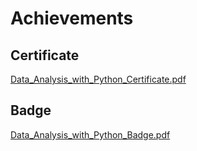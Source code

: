 

# Achievements
## Certificate
[Data_Analysis_with_Python_Certificate.pdf](https://prod-files-secure.s3.us-west-2.amazonaws.com/03e82b26-cccb-4906-bb56-adabcbdc0655/1aa3a050-2338-4a85-85d5-899bad17a31c/Data_Analysis_with_Python_Certificate.pdf?X-Amz-Algorithm=AWS4-HMAC-SHA256&X-Amz-Content-Sha256=UNSIGNED-PAYLOAD&X-Amz-Credential=AKIAT73L2G45HZZMZUHI%2F20240901%2Fus-west-2%2Fs3%2Faws4_request&X-Amz-Date=20240901T201517Z&X-Amz-Expires=3600&X-Amz-Signature=8dbda632488ba4dbad9cc7543d9774c8d1347137462c50098d50306003322aab&X-Amz-SignedHeaders=host&x-id=GetObject)
## Badge
[Data_Analysis_with_Python_Badge.pdf](https://prod-files-secure.s3.us-west-2.amazonaws.com/03e82b26-cccb-4906-bb56-adabcbdc0655/4fa9bcf8-b584-40dd-8775-c0bfadf6a6f0/Data_Analysis_with_Python_Badge.pdf?X-Amz-Algorithm=AWS4-HMAC-SHA256&X-Amz-Content-Sha256=UNSIGNED-PAYLOAD&X-Amz-Credential=AKIAT73L2G45HZZMZUHI%2F20240901%2Fus-west-2%2Fs3%2Faws4_request&X-Amz-Date=20240901T201517Z&X-Amz-Expires=3600&X-Amz-Signature=a8a7ed2b1f269be3e7105f2a7ee390e3ced7cde4c90c2b043fb26271c517e2be&X-Amz-SignedHeaders=host&x-id=GetObject)
